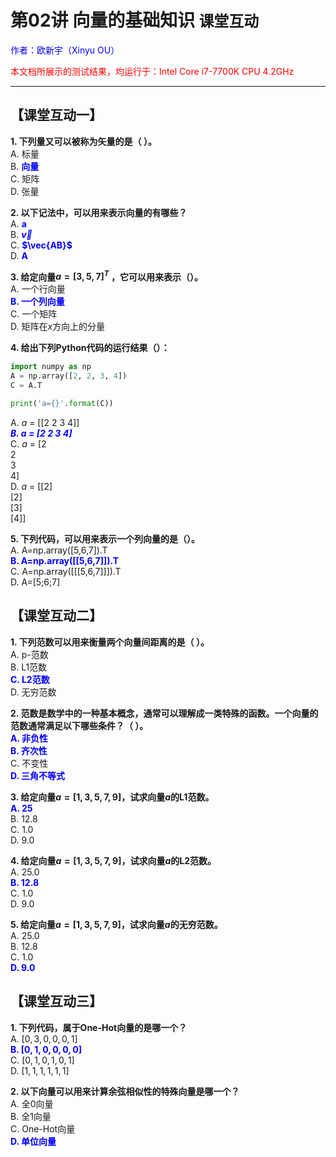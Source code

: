 # **第02讲 向量的基础知识** `课堂互动`

<font color="blue">作者：欧新宇（Xinyu OU）</font>

<font color="red">本文档所展示的测试结果，均运行于：Intel Core i7-7700K CPU 4.2GHz</font>

---

## **【课堂互动一】**

**1. 下列量又可以被称为矢量的是（         ）。**  
A. 标量  
B. <font style='color:blue;font-weight:bold;'>向量</font>  
C. 矩阵  
D. 张量  

**2. 以下记法中，可以用来表示向量的有哪些？**  
A. <font style='color:blue;font-weight:bold;'>a</font>     
B. <font style='color:blue;font-weight:bold;'>$\vec{v}$</font>  
C. <font style='color:blue;font-weight:bold;'>$\vec{AB}$</font>   
D. <font style='color:blue;font-weight:bold;'>A</font>     

**3. 给定向量$a=[3,5,7]^T$ ，它可以用来表示（）。**  
A. 一个行向量  
<font style='color:blue;font-weight:bold;'>B. 一个列向量</font>  
C. 一个矩阵  
D. 矩阵在$x$方向上的分量

**4. 给出下列Python代码的运行结果（）：**  

```python
import numpy as np
A = np.array([2, 2, 3, 4])
C = A.T

print('a={}'.format(C))
```
          
A. *a* = [[2 2 3 4]]  
<font style='color:blue;font-weight:bold;font-style:italic'>B. a = [2 2 3 4]</font>  
C. *a* = [2  
2  
3  
4]  
D. *a* = [[2]  
[2]  
[3]  
[4]]  

**5. 下列代码，可以用来表示一个列向量的是（）。**  
A. A=np.array([5,6,7]).T  
<font style='color:blue;font-weight:bold;'>B. A=np.array([[5,6,7]]).T</font>    
C. A=np.array([[[5,6,7]]]).T  
D. A=[5;6;7]

## **【课堂互动二】**

**1. 下列范数可以用来衡量两个向量间距离的是（      ）。**  
A. p-范数  
B. L1范数   
<font style='color:blue;font-weight:bold;'>C. L2范数</font>  
D. 无穷范数

**2. 范数是数学中的一种基本概念，通常可以理解成一类特殊的函数。一个向量的范数通常满足以下哪些条件？（      ）。**  
<font style='color:blue;font-weight:bold;'>A. 非负性</font>  
<font style='color:blue;font-weight:bold;'>B. 齐次性</font>  
C. 不变性  
<font style='color:blue;font-weight:bold;'>D. 三角不等式</font>  

**3. 给定向量$a=[1,3,5,7,9]$，试求向量$a$的L1范数。**  
<font style='color:blue;font-weight:bold;'>A. 25</font>  
B. 12.8  
C. 1.0    
D. 9.0 

**4. 给定向量$a=[1,3,5,7,9]$，试求向量$a$的L2范数。**  
A. 25.0</font>  
<font style='color:blue;font-weight:bold;'>B. 12.8</font>  
C. 1.0   
D. 9.0

**5. 给定向量$a=[1,3,5,7,9]$，试求向量$a$的无穷范数。**  
A. 25.0  
B. 12.8  
C. 1.0   
<font style='color:blue;font-weight:bold;'>D. 9.0</font> 

## **【课堂互动三】**

**1. 下列代码，属于One-Hot向量的是哪一个？**  
A. $[0,3,0,0,0,1]$  
<font style='color:blue;font-weight:bold;'>B. $[0,1,0,0,0,0]$</font>   
C. $[0,1,0,1,0,1]$  
D. $[1,1,1,1,1,1]$

**2. 以下向量可以用来计算余弦相似性的特殊向量是哪一个？**  
A. 全0向量  
B. 全1向量   
C. One\-Hot向量  
<font style='color:blue;font-weight:bold;'>D. 单位向量</font>
